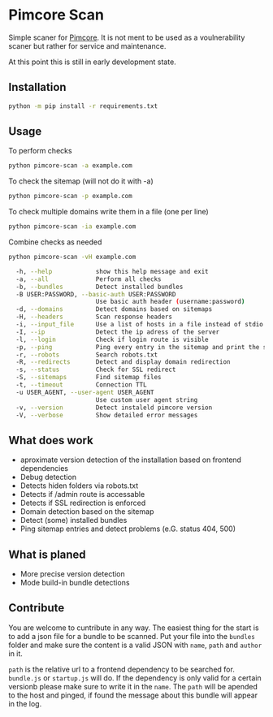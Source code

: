 # Pimcore Scan

Simple scaner for [Pimcore](https://github.com/pimcore/pimcore). It is not ment to be used as a voulnerability scaner but rather for service and maintenance.

At this point this is still in early development state.

## Installation

``` bash
python -m pip install -r requirements.txt
```

## Usage

To perform checks

``` bash
python pimcore-scan -a example.com
```

To check the sitemap (will not do it with -a)

``` bash
python pimcore-scan -p example.com
```

To check multiple domains write them in a file (one per line)

``` bash
python pimcore-scan -ia example.com
```

Combine checks as needed

``` bash
python pimcore-scan -vH example.com
```

``` bash
  -h, --help            show this help message and exit
  -a, --all             Perform all checks
  -b, --bundles         Detect installed bundles
  -B USER:PASSWORD, --basic-auth USER:PASSWORD
                        Use basic auth header (username:password)
  -d, --domains         Detect domains based on sitemaps
  -H, --headers         Scan response headers
  -i, --input_file      Use a list of hosts in a file instead of stdio
  -I, --ip              Detect the ip adress of the server
  -l, --login           Check if login route is visible
  -p, --ping            Ping every entry in the sitemap and print the status
  -r, --robots          Search robots.txt
  -R, --redirects       Detect and display domain redirection
  -s, --status          Check for SSL redirect
  -S, --sitemaps        Find sitemap files
  -t, --timeout         Connection TTL
  -u USER_AGENT, --user-agent USER_AGENT
                        Use custom user agent string
  -v, --version         Detect instaleld pimcore version
  -V, --verbose         Show detailed error messages
```

## What does work
 - aproximate version detection of the installation based on frontend dependencies
 - Debug detection
 - Detects hiden folders via robots.txt
 - Detects if /admin route is accessable
 - Detects if SSL redirection is enforced
 - Domain detection based on the sitemap
 - Detect (some) installed bundles
 - Ping sitemap entries and detect problems (e.G. status 404, 500)

## What is planed
 - More precise version detection
 - Mode build-in bundle detections

## Contribute

You are welcome to cuntribute in any way. The easiest thing for the start is to add a json file for a bundle to be scanned. Put your file into the `bundles` folder and make sure the content is a valid JSON with `name`, `path` and `author` in it.

`path` is the relative url to a frontend dependency to be searched for. `bundle.js` or `startup.js` will do. If the dependency is only valid for a certain versionb please make sure to write it in the `name`. The `path` will be apended to the host and pinged, if found the message about this bundle will appear in the log.
